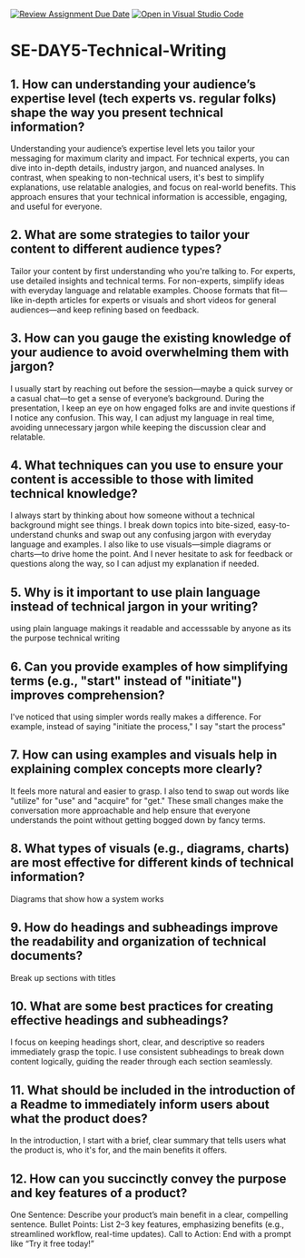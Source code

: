 [![Review Assignment Due Date](https://classroom.github.com/assets/deadline-readme-button-22041afd0340ce965d47ae6ef1cefeee28c7c493a6346c4f15d667ab976d596c.svg)](https://classroom.github.com/a/zsAR-pyY)
[![Open in Visual Studio Code](https://classroom.github.com/assets/open-in-vscode-2e0aaae1b6195c2367325f4f02e2d04e9abb55f0b24a779b69b11b9e10269abc.svg)](https://classroom.github.com/online_ide?assignment_repo_id=18478114&assignment_repo_type=AssignmentRepo)
# SE-DAY5-Technical-Writing
## 1. How can understanding your audience’s expertise level (tech experts vs. regular folks) shape the way you present technical information?

Understanding your audience’s expertise level lets you tailor your messaging for maximum clarity and impact. For technical experts, you can dive into in-depth details, industry jargon, and nuanced analyses. In contrast, when speaking to non-technical users, it's best to simplify explanations, use relatable analogies, and focus on real-world benefits. This approach ensures that your technical information is accessible, engaging, and useful for everyone.

## 2. What are some strategies to tailor your content to different audience types?

Tailor your content by first understanding who you're talking to. For experts, use detailed insights and technical terms. For non-experts, simplify ideas with everyday language and relatable examples. Choose formats that fit—like in-depth articles for experts or visuals and short videos for general audiences—and keep refining based on feedback.
## 3. How can you gauge the existing knowledge of your audience to avoid overwhelming them with jargon?

I usually start by reaching out before the session—maybe a quick survey or a casual chat—to get a sense of everyone’s background. During the presentation, I keep an eye on how engaged folks are and invite questions if I notice any confusion. This way, I can adjust my language in real time, avoiding unnecessary jargon while keeping the discussion clear and relatable.

## 4. What techniques can you use to ensure your content is accessible to those with limited technical knowledge?

I always start by thinking about how someone without a technical background might see things. I break down topics into bite-sized, easy-to-understand chunks and swap out any confusing jargon with everyday language and examples. I also like to use visuals—simple diagrams or charts—to drive home the point. And I never hesitate to ask for feedback or questions along the way, so I can adjust my explanation if needed.

## 5. Why is it important to use plain language instead of technical jargon in your writing?

using plain language makings it readable and accesssable by anyone as its the purpose technical writing

## 6. Can you provide examples of how simplifying terms (e.g., "start" instead of "initiate") improves comprehension?

I've noticed that using simpler words really makes a difference. For example, instead of saying "initiate the process," I say "start the process" 

## 7. How can using examples and visuals help in explaining complex concepts more clearly?

It feels more natural and easier to grasp. I also tend to swap out words like "utilize" for "use" and "acquire" for "get." These small changes make the conversation more approachable and help ensure that everyone understands the point without getting bogged down by fancy terms.
## 8. What types of visuals (e.g., diagrams, charts) are most effective for different kinds of technical information?
Diagrams that show how a system works
## 9. How do headings and subheadings improve the readability and organization of technical documents?
Break up sections with titles
## 10. What are some best practices for creating effective headings and subheadings?
I focus on keeping headings short, clear, and descriptive so readers immediately grasp the topic. I use consistent subheadings to break down content logically, guiding the reader through each section seamlessly.
## 11. What should be included in the introduction of a Readme to immediately inform users about what the product does?
In the introduction, I start with a brief, clear summary that tells users what the product is, who it's for, and the main benefits it offers.
## 12. How can you succinctly convey the purpose and key features of a product?
One Sentence: Describe your product’s main benefit in a clear, compelling sentence.
Bullet Points: List 2–3 key features, emphasizing benefits (e.g., streamlined workflow, real-time updates).
Call to Action: End with a prompt like “Try it free today!”
